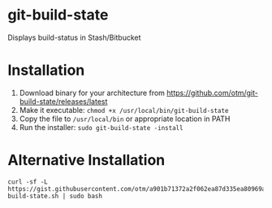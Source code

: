 # git-build-state
Displays build-status in Stash/Bitbucket

# Installation
1. Download binary for your architecture from https://github.com/otm/git-build-state/releases/latest
2. Make it executable: `chmod +x /usr/local/bin/git-build-state`
3. Copy the file to `/usr/local/bin` or appropriate location in PATH
4. Run the installer: `sudo git-build-state -install`

# Alternative Installation
```
curl -sf -L https://gist.githubusercontent.com/otm/a901b71372a2f062ea87d335ea80969a/raw/git-build-state.sh | sudo bash
```
